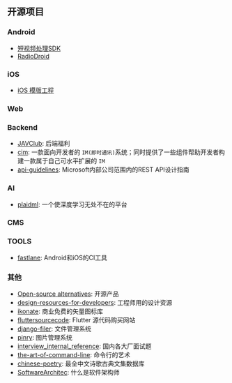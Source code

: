 ## 开源项目

### Android

* [短视频处理SDK](https://github.com/wlanjie/trinity)
* [RadioDroid](https://github.com/segler-alex/RadioDroid)

### iOS

* [iOS 模版工程](https://github.com/relatedcode/AppDesignKit)

### Web



### Backend

* [JAVClub](https://github.com/JAVClub/core): 后端福利
* [cim](https://github.com/crossoverJie/cim): 一款面向开发者的 `IM(即时通讯)`系统；同时提供了一些组件帮助开发者构建一款属于自己可水平扩展的 `IM` 
* [api-guidelines](https://github.com/microsoft/api-guidelines): Microsoft内部公司范围内的REST API设计指南



### AI

* [plaidml](https://github.com/plaidml/plaidml): 一个使深度学习无处不在的平台



### CMS



### TOOLS

* [fastlane](https://docs.fastlane.tools/): Android和iOS的CI工具



### 其他

* [Open-source alternatives](https://opensource.builders/): 开源产品
* [design-resources-for-developers](https://github.com/bradtraversy/design-resources-for-developers): 工程师用的设计资源
* [ikonate](https://github.com/mikolajdobrucki/ikonate): 商业免费的矢量图标库
* [fluttersourcecode](https://fluttersourcecode.com/): Flutter 源代码购买网站
* [django-filer](https://github.com/divio/django-filer): 文件管理系统
* [pinry](https://github.com/pinry/pinry/): 图片管理系统
* [interview_internal_reference](https://github.com/0voice/interview_internal_reference): 国内各大厂面试题
* [the-art-of-command-line](https://github.com/jlevy/the-art-of-command-line): 命令行的艺术
* [chinese-poetry](https://github.com/chinese-poetry/chinese-poetry): 最全中文诗歌古典文集数据库
* [SoftwareArchitec](https://github.com/justinamiller/SoftwareArchitec): 什么是软件架构师